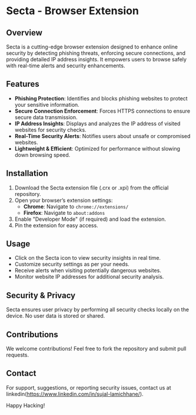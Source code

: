 # Secta - Browser Extension

## Overview
Secta is a cutting-edge browser extension designed to enhance online security by detecting phishing threats, enforcing secure connections, and providing detailed IP address insights. It empowers users to browse safely with real-time alerts and security enhancements.

## Features
- **Phishing Protection**: Identifies and blocks phishing websites to protect your sensitive information.
- **Secure Connection Enforcement**: Forces HTTPS connections to ensure secure data transmission.
- **IP Address Insights**: Displays and analyzes the IP address of visited websites for security checks.
- **Real-Time Security Alerts**: Notifies users about unsafe or compromised websites.
- **Lightweight & Efficient**: Optimized for performance without slowing down browsing speed.

## Installation
1. Download the Secta extension file (.crx or .xpi) from the official repository.
2. Open your browser’s extension settings:
   - **Chrome**: Navigate to `chrome://extensions/`
   - **Firefox**: Navigate to `about:addons`
3. Enable "Developer Mode" (if required) and load the extension.
4. Pin the extension for easy access.

## Usage
- Click on the Secta icon to view security insights in real time.
- Customize security settings as per your needs.
- Receive alerts when visiting potentially dangerous websites.
- Monitor website IP addresses for additional security analysis.

## Security & Privacy
Secta ensures user privacy by performing all security checks locally on the device. No user data is stored or shared.

## Contributions
We welcome contributions! Feel free to fork the repository and submit pull requests.



## Contact
For support, suggestions, or reporting security issues, contact us at linkedin(https://www.linkedin.com/in/sujal-lamichhane/).

Happy Hacking!

